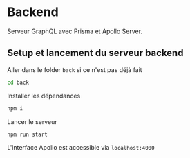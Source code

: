 # Backend

Serveur GraphQL avec Prisma et Apollo Server.

## Setup et lancement du serveur backend

Aller dans le folder `back` si ce n'est pas déjà fait
```bash
cd back
```

Installer les dépendances
```bash
npm i
```

Lancer le serveur
```bash
npm run start
```

L'interface Apollo est accessible via `localhost:4000`
